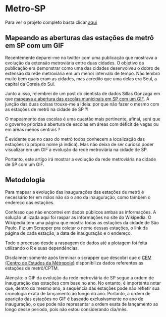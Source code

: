 # Metro-SP

Para ver o projeto completo basta clicar [aqui](https://metrosp.netlify.app)

## Mapeando as aberturas das estações de metrô em SP com um GIF

Recentemente deparei-me no twitter com uma publicação que mostrava a evolução da extensão metroviária entre duas cidades. O objetivo da publicação era demonstrar como uma das cidades desenvolveu o dobro de extensão da rede metroviária em um menor intervalo de tempo. Não lembro muito bem quais eram as cidades, mas acredito que uma delas era Seul, a capital da Coreia do Sul.

Junto a isso, relembrei de um post do cientista de dados Sillas Gonzaga em que [mapeava a abertura das escolas municipais em SP com um GIF](https://www.sillasgonzaga.com/post/mapeando-a-abertura-de-escolas-municipais-em-sao-paulo-ao-longo-dos-anos/). A junção das duas coisas trouxe-me a ideia: por que não fazer o mesmo com as estações de metrô na cidade de SP ?!

O mapeamento das escolas é uma questão mais pertinente, afinal, será que o governo prioriza a abertura de escolas em áreas com déficit de vagas ou em áreas menos centrais ?

É evidente que no caso do metrô todos conhecem a localização das estações (o próprio nome já indica). Mas não deixa de ser curioso poder visualizar em um GIF a evolução da rede metroviária na cidade de SP.

Portanto, este artigo irá mostrar a evolução da rede metroviária na cidade de SP com um GIF.

## Metodologia

Para mapear a evolução das inaugurações das estações de metrô é necessário ter em mãos não só o ano da inauguração, como também o endereço das estações.

Confesso que não encontrei em dados públicos ambas as informações. A solução utilizada aqui foi raspar as informações no site do Wikipedia. O Wikipedia tem uma página que mostra todas as estações da cidade de São Paulo. Fiz um Scrapper pra coletar o nome dessas estações, o link da página de cada estação, a data de inauguração e o endereço.

Todo o processo desde a raspagem de dados até a plotagem foi feita utilizando o R e suas dependências.

Disclaimer: somente após terminar o scrapper que descobri que o [CEM (Centro de Estudos da Métropole)](https://www.centrodametropole.fflch.usp.br/pt-br) disponibiliza dados referentes as estações de metrô/CPTM.

Atenção: o GIF da evolução da rede metroviária de SP segue a ordem de inauguração das estações com base no ano. No entanto, é importante notar que, dentro do mesmo ano, a sequência das estações pode não refletir sua cronologia exata de lançamento ao longo do ano. Portanto, a ordem de aparição das estações no GIF é baseado exclusivamente no ano de inauguração, o que pode não representar a ordem exata de lançamento ao longo desse período, pois não estou considerando dia/mês.
